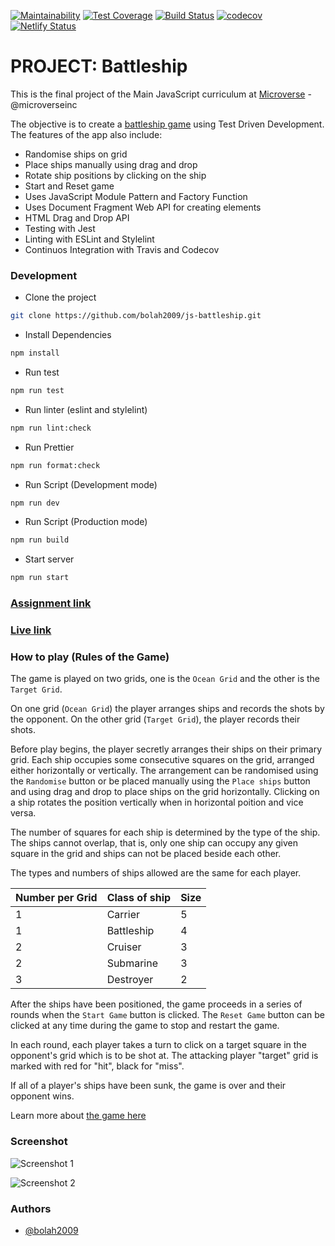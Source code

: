 [![Maintainability](https://api.codeclimate.com/v1/badges/c82295c5b142228f6276/maintainability)](https://codeclimate.com/github/bolah2009/js-testing/maintainability)
[![Test Coverage](https://api.codeclimate.com/v1/badges/c82295c5b142228f6276/test_coverage)](https://codeclimate.com/github/bolah2009/js-testing/test_coverage)
[![Build Status](https://travis-ci.com/bolah2009/js-testing.svg?branch=master)](https://travis-ci.com/bolah2009/js-testing)
[![codecov](https://codecov.io/gh/bolah2009/js-testing/branch/master/graph/badge.svg)](https://codecov.io/gh/bolah2009/js-testing)
[![Netlify Status](https://api.netlify.com/api/v1/badges/526dd003-4558-4a03-b291-ba07e9eee51a/deploy-status)](https://app.netlify.com/sites/js-battleship/deploys)

# PROJECT: Battleship

This is the final project of the Main JavaScript curriculum at [Microverse](https://www.microverse.org/) - @microverseinc

The objective is to create a [battleship game](<https://en.wikipedia.org/wiki/Battleship_(game)>) using Test Driven Development. The features of the app also include:

- Randomise ships on grid
- Place ships manually using drag and drop
- Rotate ship positions by clicking on the ship
- Start and Reset game
- Uses JavaScript Module Pattern and Factory Function
- Uses Document Fragment Web API for creating elements
- HTML Drag and Drop API
- Testing with Jest
- Linting with ESLint and Stylelint
- Continuos Integration with Travis and Codecov

### Development

- Clone the project

```bash
git clone https://github.com/bolah2009/js-battleship.git

```

- Install Dependencies

```bash
npm install
```

- Run test

```bash
npm run test
```

- Run linter (eslint and stylelint)

```bash
npm run lint:check
```

- Run Prettier

```bash
npm run format:check
```

- Run Script (Development mode)

```bash
npm run dev
```

- Run Script (Production mode)

```bash
npm run build
```

- Start server

```bash
npm run start
```

### [Assignment link](https://www.theodinproject.com/courses/javascript/lessons/battleship)

### [Live link](https://bolah2009.github.io/js-battleship/)

### How to play (Rules of the Game)

The game is played on two grids, one is the `Ocean Grid` and the other is the `Target Grid`.

On one grid (`Ocean Grid`) the player arranges ships and records the shots by the opponent. On the other grid (`Target Grid`), the player records their shots.

Before play begins, the player secretly arranges their ships on their primary grid. Each ship occupies some consecutive squares on the grid, arranged either horizontally or vertically.
The arrangement can be randomised using the `Randomise` button or be placed manually using the `Place ships` button and using drag and drop to place ships on the grid horizontally. Clicking on a ship rotates the position vertically when in horizontal poition and vice versa.

The number of squares for each ship is determined by the type of the ship. The ships cannot overlap, that is, only one ship can occupy any given square in the grid and ships can not be placed beside each other.

The types and numbers of ships allowed are the same for each player.

| Number per Grid | Class of ship | Size |
| --------------- | ------------- | ---- |
| 1               | Carrier       | 5    |
| 1               | Battleship    | 4    |
| 2               | Cruiser       | 3    |
| 2               | Submarine     | 3    |
| 3               | Destroyer     | 2    |

After the ships have been positioned, the game proceeds in a series of rounds when the `Start Game` button is clicked. The `Reset Game` button can be clicked at any time during the game to stop and restart the game.

In each round, each player takes a turn to click on a target square in the opponent's grid which is to be shot at. The attacking player "target" grid is marked with red for "hit", black for "miss".

If all of a player's ships have been sunk, the game is over and their opponent wins.

Learn more about [the game here](<https://en.wikipedia.org/wiki/Battleship_(game)>)

### Screenshot

![Screenshot 1](https://user-images.githubusercontent.com/36057474/68652960-ea8b8980-052a-11ea-80f7-4250cd83ea41.png)

![Screenshot 2](https://user-images.githubusercontent.com/36057474/68653265-a482f580-052b-11ea-9e19-e630f0f8ebc2.png)

### Authors

- [@bolah2009](https://github.com/bolah2009/)
